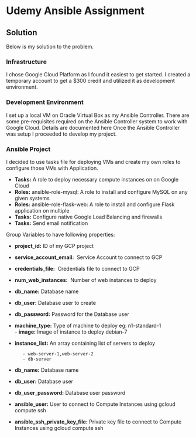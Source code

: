 # Udemy Ansible Assignment
## Solution
Below is my solution to the problem. 

### Infrastructure 
 
I chose Google Cloud Platform as I found it easiest to get started. I created a temporary account to get a $300 credit and utilized it as development environment.

### Development Environment

I set up a local VM on Oracle Virtual Box as my Ansible Controller. There are some pre-requisites required on the Ansible Controller system to work with Google Cloud. Details are documented here Once the Ansible Controller was setup I proceeded to develop my project.

### Ansible Project

I decided to use tasks file for deploying VMs and create my own roles to configure those VMs with Application.
​       
- **Tasks:** A role to deploy necessary compute instances on on Google Cloud
- **Roles:** ansible-role-mysql: A role to install and configure MySQL on any given systems
- **Roles:** ansible-role-flask-web: A role to install and configure Flask application on multiple 
- **Tasks:** Configure native Google Load Balancing and firewalls
- **Tasks:** Send email notification

Group Variables to have following properties:

- **project_id:**  ID of my GCP project
- **service_account_email:** ​ Service Account to connect to GCP
- **credentials_file:** ​​ Credentials file to connect to GCP
- **num_web_instances:** ​ Number of web instances to deploy
- **db_name:** Database name
- **db_user:** Database user to create
- **db_password:** Password for the Database user
- **machine_type:** Type of machine to deploy eg: n1-standard-1  
​- **image:** Image of instance to deploy debian-7
- **instance_list:** An array containing list of servers to deploy
    
         - web-server-1,web-server-2
         - db-server
- **db_name:** Database name
- **db_user:** Database user
- **db_user_password:** Database user password
- **ansible_user:** User to connect to Compute Instances using gcloud compute ssh
- **ansible_ssh_private_key_file:** Private key file to connect to Compute Instances using gcloud compute ssh
